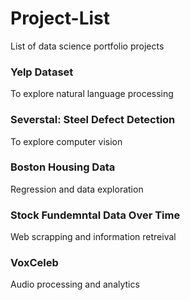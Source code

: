 # Project-List
List of data science portfolio projects

### Yelp Dataset
To explore natural language processing

### Severstal: Steel Defect Detection
To explore computer vision

### Boston Housing Data
Regression and data exploration

### Stock Fundemntal Data Over Time
Web scrapping and information retreival

### VoxCeleb
Audio processing and analytics

